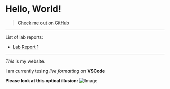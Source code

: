 # Hello, World!
 
 >[Check me out on GitHub](https://github.com/Nakuma2000/cse15l-lab-reports)
 ---
List of lab reports:
* [Lab Report 1](lab-report-1-week-0.md)

--- 
 *This* is my website.

 I am currently tesing *live formatting* on **VSCode**
 
 **Please look at this optical illusion:**
 ![Image](https://www.kindpng.com/picc/m/96-962116_triangle-optical-illusion-png-transparent-png.png)
